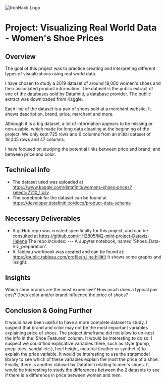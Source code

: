 ![IronHack Logo](https://s3-eu-west-1.amazonaws.com/ih-materials/uploads/upload_d5c5793015fec3be28a63c4fa3dd4d55.png)

# Project: Visualizing Real World Data - Women's Shoe Prices

## Overview

The goal of this project was to practice creating and interpreting different types of visualizations using real world data.

I have chosen to study a 2019 dataset of around 19,000 women's shoes and their associated product information. The dataset is the public extract of one of the databases sold by Datafiniti, a database provider. The public extract was downloaded from Kaggle.

Each line of the dataset is a pair of shoes sold at a merchant website. It shows description, brand, price, merchant and more.

Although it is a big dataset, a lot of information appears to be missing or non-usable, which made for long data cleaning at the beginning of the project. We only kept 725 rows and 6 columns from an initial dataset of 19,045 rows and 47 columns.

I have focused on studying the potential links between price and brand, and between price and color.



## Technical info

 - The dataset used was uploaded at https://www.kaggle.com/datafiniti/womens-shoes-prices?select=7210_1.csv
 - The codebook for the dataset can be found at https://developer.datafiniti.co/docs/product-data-schema
 

## Necessary Deliverables

 - A gitHub repo was created specifically for this project, and can be consulted at https://github.com/HH2805/M2-mini-project-Dataviz-Helene
 The repo includes:
 --- A Jupyter notebook, named 'Shoes_Data-Viz_preparation'.
 - A Tableau workbook was created and can be found at: https://public.tableau.com/profile/h.l.ne.hill#!/
 It shows some graphs and insight.

## Insights

Which shoe brands are the most expensive? 
How much does a typical pair cost?
Does color and/or brand influence the price of shoes?

## Conclusion & Going Further

It would have been useful to have a more complete dataset to study. I suspect that brand and color may not be the most important variables explaining price of shoes.
The project timeframe did not allow to un-nest the info in the 'Shoe Features' column. It would be interesting to do so. I suspect we could find explicative variables there, such as style (pump, peep-toes, sandal etc.), heel height, material (leather or synthetic) to explain the price variable. 
It would be interesting to use the statsmodel library to see which of these variables explain the most the price of a shoe.
Finally, there is another dataset by Datafiniti relating to men's shoes. It would be interesting to study the differences between the 2 datasets to see if there is a difference in price between women and men.

